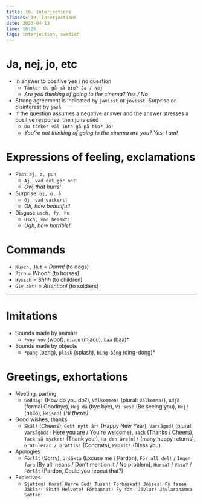 ```yaml
---
title: 19. Interjections
aliases: 19. Interjections
date: 2023-04-13
time: 16:26
tags: interjection, swedish
---
```



# Ja, nej, jo, etc

- In answer to positive yes / no question
    - `Tänker du gå på bio? Ja / Nej`
    - *Are you thinking of going to the cinema? Yes / No*
- Strong agreement is indicated by `javisst` or `jovisst`. Surprise or disinterest by `jaså`
- If the question assumes a negative answer and the answer stresses a positive response, then jo is used
    - `Du tänker väl inte gå på bio? Jo!`
    - *You're not thinking of going to the cinema are you? Yes, I am!*


# Expressions of feeling, exclamations

- Pain: `aj, o, puh`
    - `Aj, vad det gör ont!`
    - *Ow, that hurts!*
- Surprise: `oj, o, å`
    - `Oj, vad vackert!`
    - *Oh, how beautiful!*
- Disgust: `usch, fy, hu`
    - `Usch, vad hemskt!`
    - *Ugh, how horrible!*


# Commands

- `Kusch, Hut` = *Down!* (to dogs)
- `Ptro` = *Whoah* (to horses)
- `Hyssch` = *Shhh* (to children)
- `Giv akt!` = *Attention!* (to soldiers)

---

# Imitations

- Sounds made by animals
    - `*vov vov` (woof), `miaou` (miaou), `bää` (baa)*
- Sounds made by objects
    - `*pang` (bang), `plask` (splash), `bing-bång` (ding-dong)*


# Greetings, exhortations

- Meeting, parting
    - `Goddag!` (How do you do?), `Välkommen!` (plural: `Välkomna!`), `Adjö` (formal Goodbye), `Hej då` (bye bye), `Vi ses!` (Be seeing you), `Hej!` (hello), `Hejsan!` *(Hi there!)*
- Good wishes, thanks
    - `Skål!` (Cheers), `Gott nytt år!` (Happy New Year), `Varsågod!` (plural: `Varsågoda!` Here you are / You're welcome), `Tack` (Thanks / Cheers), `Tack så mycket!` (Thank you!), `Ha den ära(n)!` (many happy returns), `Gratulerar / Grattis!` (Congrats), `Prosit!` (Bless you)
- Apologies
    - `Förlåt` (Sorry), `Ursäkta` (Excuse me / Pardon), `För all del!` / `Ingen fara` (By all means / Don't mention it / No problem), `Hursa?` / `Vasa?` / `Förlåt` (Pardon, Could you repeat that?)
- Expletives
    - `Sjutton! Kors! Herre Gud! Tusan! Förbaskat! Jösses! Fy fasen Jäklar! Skit! Helvete! Förbannat! Fy fan! Jävlar! Jävlaranamma Sattan!`